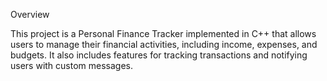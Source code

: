 Overview

This project is a Personal Finance Tracker implemented in C++ that allows users to manage their financial activities, including income, expenses, and budgets. It also includes features for tracking transactions and notifying users with custom messages.

